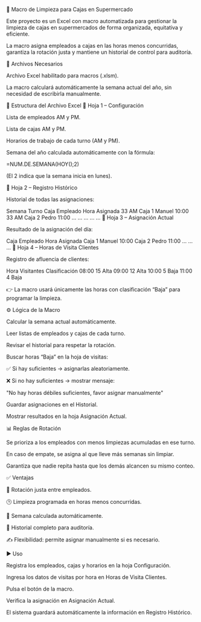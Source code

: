 🧹 Macro de Limpieza para Cajas en Supermercado

Este proyecto es un Excel con macro automatizada para gestionar la limpieza de cajas en supermercados de forma organizada, equitativa y eficiente.

La macro asigna empleados a cajas en las horas menos concurridas, garantiza la rotación justa y mantiene un historial de control para auditoría.

📂 Archivos Necesarios

Archivo Excel habilitado para macros (.xlsm).

La macro calculará automáticamente la semana actual del año, sin necesidad de escribirla manualmente.

📑 Estructura del Archivo Excel
📄 Hoja 1 – Configuración

Lista de empleados AM y PM.

Lista de cajas AM y PM.

Horarios de trabajo de cada turno (AM y PM).

Semana del año calculada automáticamente con la fórmula:

=NUM.DE.SEMANA(HOY();2)


(El 2 indica que la semana inicia en lunes).

📄 Hoja 2 – Registro Histórico

Historial de todas las asignaciones:

Semana	Turno	Caja	Empleado	Hora Asignada
33	AM	Caja 1	Manuel	10:00
33	AM	Caja 2	Pedro	11:00
...	...	...	...	...
📄 Hoja 3 – Asignación Actual

Resultado de la asignación del día:

Caja	Empleado	Hora Asignada
Caja 1	Manuel	10:00
Caja 2	Pedro	11:00
...	...	...
📄 Hoja 4 – Horas de Visita Clientes

Registro de afluencia de clientes:

Hora	Visitantes	Clasificación
08:00	15	Alta
09:00	12	Alta
10:00	5	Baja
11:00	4	Baja

👉 La macro usará únicamente las horas con clasificación “Baja” para programar la limpieza.

⚙️ Lógica de la Macro

Calcular la semana actual automáticamente.

Leer listas de empleados y cajas de cada turno.

Revisar el historial para respetar la rotación.

Buscar horas “Baja” en la hoja de visitas:

✅ Si hay suficientes → asignarlas aleatoriamente.

❌ Si no hay suficientes → mostrar mensaje:

"No hay horas débiles suficientes, favor asignar manualmente"


Guardar asignaciones en el Historial.

Mostrar resultados en la hoja Asignación Actual.

📊 Reglas de Rotación

Se prioriza a los empleados con menos limpiezas acumuladas en ese turno.

En caso de empate, se asigna al que lleve más semanas sin limpiar.

Garantiza que nadie repita hasta que los demás alcancen su mismo conteo.

✅ Ventajas

🔄 Rotación justa entre empleados.

🕒 Limpieza programada en horas menos concurridas.

📆 Semana calculada automáticamente.

📝 Historial completo para auditoría.

✍️ Flexibilidad: permite asignar manualmente si es necesario.

▶️ Uso

Registra los empleados, cajas y horarios en la hoja Configuración.

Ingresa los datos de visitas por hora en Horas de Visita Clientes.

Pulsa el botón de la macro.

Verifica la asignación en Asignación Actual.

El sistema guardará automáticamente la información en Registro Histórico.
